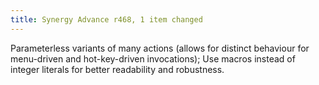 ```yaml
---
title: Synergy Advance r468, 1 item changed
---
```


Parameterless variants of many actions (allows for distinct behaviour for menu-driven and hot-key-driven invocations); Use macros instead of integer literals for better readability and robustness.
